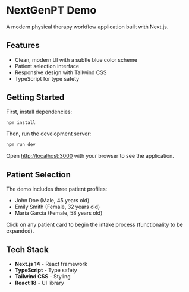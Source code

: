 # NextGenPT Demo

A modern physical therapy workflow application built with Next.js.

## Features

- Clean, modern UI with a subtle blue color scheme
- Patient selection interface
- Responsive design with Tailwind CSS
- TypeScript for type safety

## Getting Started

First, install dependencies:

```bash
npm install
```

Then, run the development server:

```bash
npm run dev
```

Open [http://localhost:3000](http://localhost:3000) with your browser to see the application.

## Patient Selection

The demo includes three patient profiles:

- John Doe (Male, 45 years old)
- Emily Smith (Female, 32 years old)
- Maria Garcia (Female, 58 years old)

Click on any patient card to begin the intake process (functionality to be expanded).

## Tech Stack

- **Next.js 14** - React framework
- **TypeScript** - Type safety
- **Tailwind CSS** - Styling
- **React 18** - UI library
